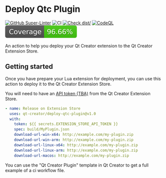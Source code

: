 # Deploy Qtc Plugin

[![GitHub Super-Linter](https://github.com/actions/typescript-action/actions/workflows/linter.yml/badge.svg)](https://github.com/super-linter/super-linter)
![CI](https://github.com/actions/typescript-action/actions/workflows/ci.yml/badge.svg)
[![Check dist/](https://github.com/actions/typescript-action/actions/workflows/check-dist.yml/badge.svg)](https://github.com/actions/typescript-action/actions/workflows/check-dist.yml)
[![CodeQL](https://github.com/actions/typescript-action/actions/workflows/codeql-analysis.yml/badge.svg)](https://github.com/actions/typescript-action/actions/workflows/codeql-analysis.yml)
[![Coverage](./badges/coverage.svg)](./badges/coverage.svg)

An action to help you deploy your Qt Creator extension to the Qt Creator
Extension Store.

## Getting started

Once you have prepare your Lua extension for deployment, you can use this action
to deploy it to the Qt Creator Extension Store.

You will need to have an [API token (TBA)](http://link-to-api-token-settings)
from the Qt Creator Extension Store.

```yaml
- name: Release on Extension Store
  uses: qt-creator/deploy-qtc-plugin@v1.0
  with:
    token: ${{ secrets.EXTENSION_STORE_API_TOKEN }}
    spec: build/MyPlugin.json
    download-url-win-x64: http://example.com/my-plugin.zip
    download-url-win-arm: http://example.com/my-plugin.zip
    download-url-linux-x64: http://example.com/my-plugin.zip
    download-url-linux-arm: http://example.com/my-plugin.zip
    download-url-macos: http://example.com/my-plugin.zip
```

You can use the "Qt Creator Plugin" template in Qt Creator to get a full example
of a ci workflow file.
